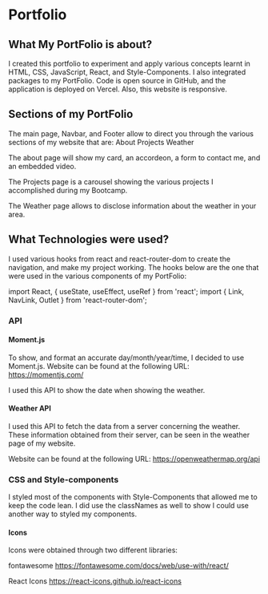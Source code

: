 # Portfolio

## What My PortFolio is about?

I created this portfolio to experiment and apply various concepts learnt in HTML, CSS, JavaScript, React, and Style-Components. 
I also integrated packages to my PortFolio.
Code is open source in GitHub, and the application is deployed on Vercel.
Also, this website is responsive.

## Sections of my PortFolio

The main page, Navbar, and Footer allow to direct you through the various sections of my website that are:
About
Projects
Weather

The about page will show my card, an accordeon, a form to contact me, and an embedded video.

The Projects page is a carousel showing the various projects I accomplished during my Bootcamp.

The Weather page allows to disclose information about the weather in your area.

## What Technologies were used?

I used various hooks from react and react-router-dom to create the navigation, and make my project working. 
The hooks below are the one that were used in the various components of my PortFolio:

import React, { useState, useEffect, useRef } from 'react';
import { Link, NavLink, Outlet } from 'react-router-dom';

### API

#### Moment.js

To show, and format an accurate day/month/year/time, I decided to use Moment.js.
Website can be found at the following URL: https://momentjs.com/

I used this API to show the date when showing the weather.

#### Weather API

I used this API to fetch the data from a server concerning the weather.
These information obtained from their server, can be seen in the weather page of my website.

Website can be found at the following URL: https://openweathermap.org/api

### CSS and Style-components

I styled most of the components with Style-Components that allowed me to keep the code lean.
I did use the classNames as well to show I could use another way to styled my components.

#### Icons

Icons were obtained through two different libraries:

fontawesome
https://fontawesome.com/docs/web/use-with/react/

React Icons
https://react-icons.github.io/react-icons

